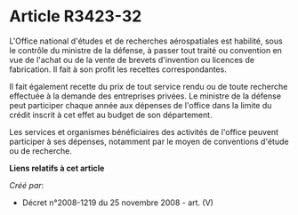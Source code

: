 # Article R3423-32

L'Office national d'études et de recherches aérospatiales est habilité, sous le contrôle du ministre de la défense, à passer
tout traité ou convention en vue de l'achat ou de la vente de brevets d'invention ou licences de fabrication. Il fait à son
profit les recettes correspondantes.

Il fait également recette du prix de tout service rendu ou de toute recherche effectuée à la demande des entreprises privées.
Le ministre de la défense peut participer chaque année aux dépenses de l'office dans la limite du crédit inscrit à cet effet
au budget de son département.

Les services et organismes bénéficiaires des activités de l'office peuvent participer à ses dépenses, notamment par le moyen
de conventions d'étude ou de recherche.

**Liens relatifs à cet article**

_Créé par_:

  - Décret n°2008-1219 du 25 novembre 2008 - art. (V)

